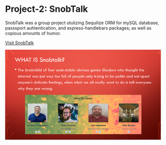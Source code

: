 # Project-2: SnobTalk
SnobTalk was a group project utulizing Sequilize ORM for mySQL database, passsport auhtentication, and express-handlebars packages; as well as copious amounts of humor.


 [Visit SnobTalk](https://glacial-eyrie-57579.herokuapp.com/ "The best student project ever")



![Because the internet is jsut too condierate of everyone's views](/public/images/scrnCapFromPresntation.png "Snapshot of our project from our classs presentation")
